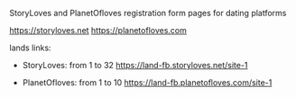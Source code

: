 StoryLoves and PlanetOfloves registration form pages for dating platforms

https://storyloves.net
https://planetofloves.com

lands links: 
 - StoryLoves:
from 1 to 32
https://land-fb.storyloves.net/site-1


 - PlanetOfloves:
from 1 to 10
https://land-fb.planetofloves.com/site-1
